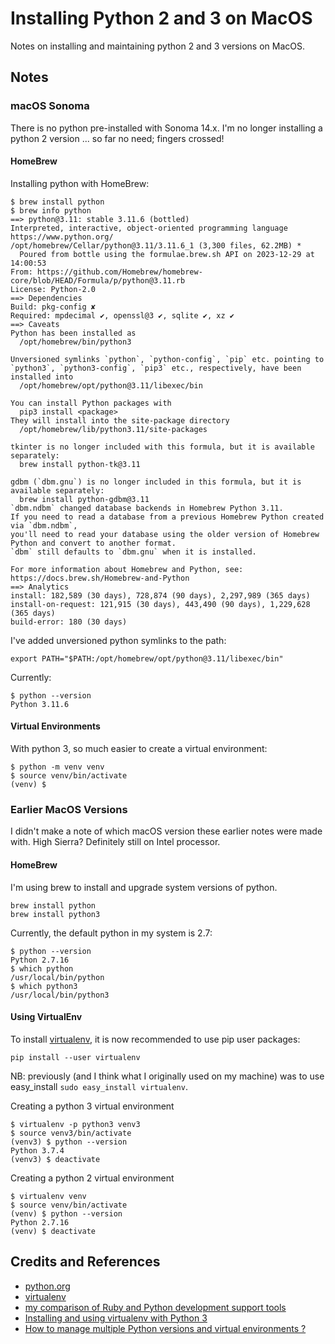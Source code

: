 # Installing Python 2 and 3 on MacOS

Notes on installing and maintaining python 2 and 3 versions on MacOS.

## Notes

### macOS Sonoma

There is no python pre-installed with Sonoma 14.x.
I'm no longer installing a python 2 version ... so far no need; fingers crossed!

#### HomeBrew

Installing python with HomeBrew:

    $ brew install python
    $ brew info python
    ==> python@3.11: stable 3.11.6 (bottled)
    Interpreted, interactive, object-oriented programming language
    https://www.python.org/
    /opt/homebrew/Cellar/python@3.11/3.11.6_1 (3,300 files, 62.2MB) *
      Poured from bottle using the formulae.brew.sh API on 2023-12-29 at 14:00:53
    From: https://github.com/Homebrew/homebrew-core/blob/HEAD/Formula/p/python@3.11.rb
    License: Python-2.0
    ==> Dependencies
    Build: pkg-config ✘
    Required: mpdecimal ✔, openssl@3 ✔, sqlite ✔, xz ✔
    ==> Caveats
    Python has been installed as
      /opt/homebrew/bin/python3

    Unversioned symlinks `python`, `python-config`, `pip` etc. pointing to
    `python3`, `python3-config`, `pip3` etc., respectively, have been installed into
      /opt/homebrew/opt/python@3.11/libexec/bin

    You can install Python packages with
      pip3 install <package>
    They will install into the site-package directory
      /opt/homebrew/lib/python3.11/site-packages

    tkinter is no longer included with this formula, but it is available separately:
      brew install python-tk@3.11

    gdbm (`dbm.gnu`) is no longer included in this formula, but it is available separately:
      brew install python-gdbm@3.11
    `dbm.ndbm` changed database backends in Homebrew Python 3.11.
    If you need to read a database from a previous Homebrew Python created via `dbm.ndbm`,
    you'll need to read your database using the older version of Homebrew Python and convert to another format.
    `dbm` still defaults to `dbm.gnu` when it is installed.

    For more information about Homebrew and Python, see: https://docs.brew.sh/Homebrew-and-Python
    ==> Analytics
    install: 182,589 (30 days), 728,874 (90 days), 2,297,989 (365 days)
    install-on-request: 121,915 (30 days), 443,490 (90 days), 1,229,628 (365 days)
    build-error: 180 (30 days)

I've added unversioned python symlinks to the path:

    export PATH="$PATH:/opt/homebrew/opt/python@3.11/libexec/bin"

Currently:

    $ python --version
    Python 3.11.6

#### Virtual Environments

With python 3, so much easier to create a virtual environment:

    $ python -m venv venv
    $ source venv/bin/activate
    (venv) $

### Earlier MacOS Versions

I didn't make a note of which macOS version these earlier notes were made with. High Sierra?
Definitely still on Intel processor.

#### HomeBrew

I'm using brew to install and upgrade system versions of python.

    brew install python
    brew install python3

Currently, the default python in my system is 2.7:

    $ python --version
    Python 2.7.16
    $ which python
    /usr/local/bin/python
    $ which python3
    /usr/local/bin/python3

#### Using VirtualEnv

To install [virtualenv](https://virtualenv.readthedocs.org/en/latest/), it is now recommended to use pip user packages:

    pip install --user virtualenv

NB: previously (and I think what I originally used on my machine) was to use easy_install `sudo easy_install virtualenv`.

Creating a python 3 virtual environment

    $ virtualenv -p python3 venv3
    $ source venv3/bin/activate
    (venv3) $ python --version
    Python 3.7.4
    (venv3) $ deactivate

Creating a python 2 virtual environment

    $ virtualenv venv
    $ source venv/bin/activate
    (venv) $ python --version
    Python 2.7.16
    (venv) $ deactivate

## Credits and References

* [python.org](https://www.python.org/)
* [virtualenv](https://virtualenv.readthedocs.org/en/latest/)
* [my comparison of Ruby and Python development support tools](https://blog.tardate.com/2012/10/the-full-monty-from-ruby-to-python.html)
* [Installing and using virtualenv with Python 3](https://help.dreamhost.com/hc/en-us/articles/115000695551-Installing-and-using-virtualenv-with-Python-3)
* [How to manage multiple Python versions and virtual environments ?](https://www.freecodecamp.org/news/manage-multiple-python-versions-and-virtual-environments-venv-pyenv-pyvenv-a29fb00c296f/)
